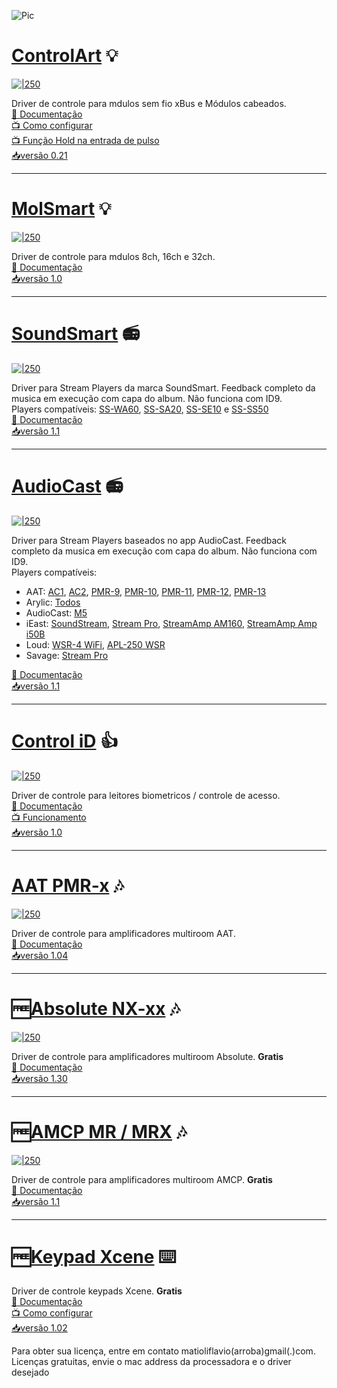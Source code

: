![Pic](https://raw.githubusercontent.com/Matioliflavio/RTI-Drivers/master/RTIDriver3rdParty.png)  


 

<!--/Controlart.html)-->
# [ControlArt](https://github.com/Matioliflavio/RTI-Drivers/raw/master/ControlArt%20v0.21.rtidriver) 💡
[![|250](./Images/ControlArt.png)](https://github.com/Matioliflavio/RTI-Drivers/raw/master/ControlArt%20v0.21.rtidriver)
 
Driver de controle para mdulos sem fio xBus e Módulos cabeados.  
[📃 Documentação](https://github.com/Matioliflavio/RTI-Drivers/raw/master/Documenta%C3%A7%C3%A3o/ControlArt.pdf)  
[📺 Como configurar](https://youtu.be/4LRs-2Ro52w)  
[📺 Função Hold na entrada de pulso](https://youtu.be/mfD7mNyFfBk)  
[📥versão 0.21](https://github.com/Matioliflavio/RTI-Drivers/raw/master/ControlArt%20v0.21.rtidriver)  
    
---  
<!--/MolSmart.html)-->
# [MolSmart](https://github.com/Matioliflavio/RTI-Drivers/raw/master/MolSmart%20v1.0.rtidriver) 💡
[![|250](./Images/MolSmart.png)](https://github.com/Matioliflavio/RTI-Drivers/raw/master/MolSmart%20v1.0.rtidriver)
 
Driver de controle para mdulos 8ch, 16ch e 32ch.  
[📃 Documentação](https://github.com/Matioliflavio/RTI-Drivers/raw/master/Documenta%C3%A7%C3%A3o/MolSmart.pdf)  
[📥versão 1.0](https://github.com/Matioliflavio/RTI-Drivers/raw/master/MolSMart%20v1.0.rtidriver) 

---  
<!--SoundSmart-->
# [SoundSmart](https://github.com/Matioliflavio/RTI-Drivers/raw/master/SoundSmart%20v1.1.rtidriver) 📻 
[![|250](./Images/SoundSmart.png)](https://github.com/Matioliflavio/RTI-Drivers/raw/master/SoundSmart%20v1.1.rtidriver)

Driver para Stream Players da marca SoundSmart. Feedback completo da musica em execução com capa do album. Não funciona com ID9.  
Players compatíveis: [SS-WA60](http://www.soundsmartbr.com/product/ss-wa60/), [SS-SA20](http://www.soundsmartbr.com/product/ss-sa20/), [SS-SE10](http://www.soundsmartbr.com/product/ss-se10/) e [SS-SS50](https://www.soundsmartbr.com/produto/ss-ss50/)  
[📃 Documentação](https://github.com/Matioliflavio/RTI-Drivers/raw/master/Documenta%C3%A7%C3%A3o/SoundSmart.pdf)  
[📥versão 1.1](https://github.com/Matioliflavio/RTI-Drivers/raw/master/SoundSmart%20v1.1.rtidriver)  

---  
<!--AudioCast-->
# [AudioCast](https://github.com/Matioliflavio/RTI-Drivers/raw/master/AudioCast%20v1.1.rtidriver) 📻 
[![|250](./Images/AudioCast.png)](https://github.com/Matioliflavio/RTI-Drivers/raw/master/AudioCast%20v1.1.rtidriver)

Driver para Stream Players baseados no app AudioCast. Feedback completo da musica em execução com capa do album. Não funciona com ID9.  
Players compatíveis:
- AAT: [AC1](https://aataudio.com.br/audio-streaming/aat-audiocast-ac-1/), [AC2](https://aataudio.com.br/audio-streaming/aat-audiocast-ac-2-g2/), [PMR-9](https://aataudio.com.br/multirooms/aat-pmr-9/), [PMR-10](https://aataudio.com.br/multirooms/aat-pmr-10/), [PMR-11](https://aataudio.com.br/multirooms/aat-pmr-11/), [PMR-12](https://aataudio.com.br/multirooms/aat-pmr-12/), [PMR-13](https://aataudio.com.br/multirooms/aat-pmr-13/)  
- Arylic: [Todos](https://www.arylic.com/)  
- AudioCast: [M5](https://audiocast.io/)  
- iEast: [SoundStream](https://www.ieast.net/eng/products/soundstream/), [Stream Pro](https://www.ieast.net/eng/products/stream-pro/), [StreamAmp AM160](https://www.ieast.net/eng/products/streamamp-am160/), [StreamAmp Amp i50B](https://www.ieast.net/eng/products/streamamp-amp-i50b/)  
- Loud: [WSR-4 WiFi](https://www.loudaudio.com.br/produto/receptor-wsr-4-wifi), [APL-250 WSR](https://www.loudaudio.com.br)  
- Savage: [Stream Pro](https://www.grsavage.com.br/streampro)  
  
[📃 Documentação](https://github.com/Matioliflavio/RTI-Drivers/raw/master/Documenta%C3%A7%C3%A3o/Audiocast.pdf)  
[📥versão 1.1](https://github.com/Matioliflavio/RTI-Drivers/raw/master/AudioCast%20v1.1.rtidriver)    
  
---  
<!--/ControliD.html)-->
# [Control iD](https://github.com/Matioliflavio/RTI-Drivers/raw/master/Control_ID%20v1.0.rtidriver) 👍
[![|250](./Images/ControlId.png)](https://github.com/Matioliflavio/RTI-Drivers/raw/master/Control_ID%20v1.0.rtidriver)

Driver de controle para leitores biometricos / controle de acesso.  
[📃 Documentação](https://github.com/Matioliflavio/RTI-Drivers/raw/master/Documenta%C3%A7%C3%A3o/Control%20iD.pdf)  
[📺 Funcionamento](https://youtu.be/UwRdSBLR4gc)  
[📥versão 1.0](https://github.com/Matioliflavio/RTI-Drivers/raw/master/Control_ID%20v1.0.rtidriver)      
  
---  
<!--/AAT.html)-->
# [AAT PMR-x](https://github.com/Matioliflavio/RTI-Drivers/raw/master/AAT%20PMR-x%20V1.04.rtidriver) 🎶
[![|250](./Images/PMR-x.png)](https://github.com/Matioliflavio/RTI-Drivers/raw/master/AAT%20PMR-x%20V1.04.rtidriver)

Driver de controle para amplificadores multiroom AAT.  
[📃 Documentação](https://github.com/Matioliflavio/RTI-Drivers/raw/master/Documenta%C3%A7%C3%A3o/AAT%20PMR-x.pdf)  
[📥versão 1.04](https://github.com/Matioliflavio/RTI-Drivers/raw/master/AAT%20PMR-x%20V1.04.rtidriver)    
  
---  
<!--/Absolute.html)-->
# 🆓[Absolute NX-xx](https://github.com/Matioliflavio/RTI-Drivers/raw/master/Absolute%20NX-xx%20v1.30.rtidriver) 🎶
[![|250](./Images/NXx.png)](https://github.com/Matioliflavio/RTI-Drivers/raw/master/Absolute%20NX-xx%20v1.30.rtidriver)

Driver de controle para amplificadores multiroom Absolute. **Gratis**  
[📃 Documentação](https://github.com/Matioliflavio/RTI-Drivers/raw/master/Documenta%C3%A7%C3%A3o/Absolute%20NX-x.pdf)  
[📥versão 1.30](https://github.com/Matioliflavio/RTI-Drivers/raw/master/Absolute%20NX-xx%20v1.30.rtidriver)  

---  
<!--/AMCP.html)-->
# 🆓[AMCP MR / MRX](https://github.com/Matioliflavio/RTI-Drivers/raw/master/AMCP%20-%20MR-MRX%20Series%20v1.1.rtidriver) 🎶
[![|250](./Images/AMCP.png)](https://github.com/Matioliflavio/RTI-Drivers/raw/master/AMCP%20-%20MR-MRX%20Series%20v1.1.rtidriver)

Driver de controle para amplificadores multiroom AMCP.  **Gratis**  
[📃 Documentação](https://github.com/Matioliflavio/RTI-Drivers/raw/master/Documenta%C3%A7%C3%A3o/AMCP%20MR%20MRX.pdf)  
[📥versão 1.1](https://github.com/Matioliflavio/RTI-Drivers/raw/master/AMCP%20-%20MR-MRX%20Series%20v1.1.rtidriver)  

---  
<!--/Xcene.html)-->
# 🆓[Keypad Xcene](https://github.com/Matioliflavio/RTI-Drivers/raw/master/Xcene%20Keypad%20V1.02.rtidriver) ⌨️

Driver de controle keypads Xcene. **Gratis**  
[📃 Documentação](https://github.com/Matioliflavio/RTI-Drivers/raw/master/Documenta%C3%A7%C3%A3o/Xcene%20Keypad.pdf)  
[📺 Como configurar](https://youtu.be/aVJv_6ff9MQ)  
[📥versão 1.02](https://github.com/Matioliflavio/RTI-Drivers/raw/master/Xcene%20Keypad%20V1.02.rtidriver)  


Para obter sua licença, entre em contato matioliflavio(arroba)gmail(.)com.  
Licenças gratuitas, envie o mac address da processadora e o driver desejado  


<!--
```markdown
Syntax highlighted code block

# Header 1
## Header 2
### Header 3

- Bulleted
- List

1. Numbered
2. List

**Bold** and _Italic_ and `Code` text

[Link](url) and ![Image](src)
```
-->
